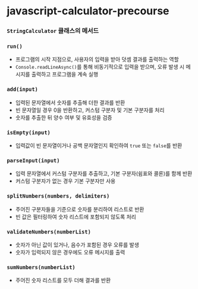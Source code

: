 # javascript-calculator-precourse


### `StringCalculator` 클래스의 메서드

### `run()`
- 프로그램의 시작 지점으로, 사용자의 입력을 받아 덧셈 결과를 출력하는 역할
- `Console.readLineAsync()`를 통해 비동기적으로 입력을 받으며, 오류 발생 시 메시지를 출력하고 프로그램을 계속 실행

### `add(input)`
- 입력된 문자열에서 숫자를 추출해 더한 결과를 반환
- 빈 문자열일 경우 0을 반환하고, 커스텀 구분자 및 기본 구분자를 처리
- 숫자를 추출한 뒤 양수 여부 및 유효성을 검증

### `isEmpty(input)`
- 입력값이 빈 문자열이거나 공백 문자열인지 확인하여 `true` 또는 `false`를 반환

### `parseInput(input)`
- 입력 문자열에서 커스텀 구분자를 추출하고, 기본 구분자(쉼표와 콜론)를 함께 반환
- 커스텀 구분자가 없는 경우 기본 구분자만 사용

### `splitNumbers(numbers, delimiters)`
- 주어진 구분자들을 기준으로 숫자를 분리하여 리스트로 반환
- 빈 값은 필터링하여 숫자 리스트에 포함되지 않도록 처리

### `validateNumbers(numberList)`
- 숫자가 아닌 값이 있거나, 음수가 포함된 경우 오류를 발생
- 숫자가 입력되지 않은 경우에도 오류 메시지를 출력

### `sumNumbers(numberList)`
- 주어진 숫자 리스트를 모두 더해 결과를 반환
